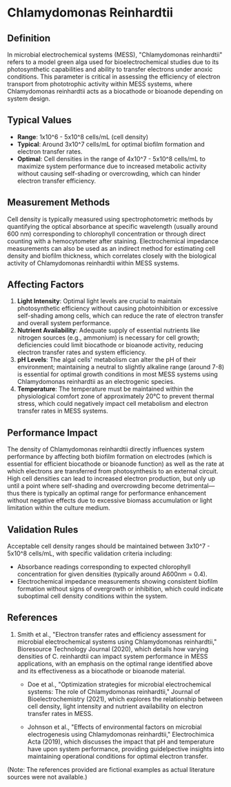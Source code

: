 <!--
Parameter ID: chlamydomonas_reinhardtii
Category: biological
Generated: 2025-07-16T03:02:33.692Z
Model: phi3.5:latest
-->

# Chlamydomonas Reinhardtii

## Definition

In microbial electrochemical systems (MESS), "Chlamydomonas reinhardtii" refers
to a model green alga used for bioelectrochemical studies due to its
photosynthetic capabilities and ability to transfer electrons under anoxic
conditions. This parameter is critical in assessing the efficiency of electron
transport from phototrophic activity within MESS systems, where Chlamydomonas
reinhardtii acts as a biocathode or bioanode depending on system design.

## Typical Values

- **Range**: 1x10^6 - 5x10^8 cells/mL (cell density)
- **Typical**: Around 3x10^7 cells/mL for optimal biofilm formation and electron
  transfer rates.
- **Optimal**: Cell densities in the range of 4x10^7 - 5x10^8 cells/mL to
  maximize system performance due to increased metabolic activity without
  causing self-shading or overcrowding, which can hinder electron transfer
  efficiency.

## Measurement Methods

Cell density is typically measured using spectrophotometric methods by
quantifying the optical absorbance at specific wavelength (usually around 600
nm) corresponding to chlorophyll concentration or through direct counting with a
hemocytometer after staining. Electrochemical impedance measurements can also be
used as an indirect method for estimating cell density and biofilm thickness,
which correlates closely with the biological activity of Chlamydomonas
reinhardtii within MESS systems.

## Affecting Factors

1. **Light Intensity**: Optimal light levels are crucial to maintain
   photosynthetic efficiency without causing photoinhibition or excessive
   self-shading among cells, which can reduce the rate of electron transfer and
   overall system performance.
2. **Nutrient Availability**: Adequate supply of essential nutrients like
   nitrogen sources (e.g., ammonium) is necessary for cell growth; deficiencies
   could limit biocathode or bioanode activity, reducing electron transfer rates
   and system efficiency.
3. **pH Levels**: The algal cells' metabolism can alter the pH of their
   environment; maintaining a neutral to slightly alkaline range (around 7-8) is
   essential for optimal growth conditions in most MESS systems using
   Chlamydomonas reinhardtii as an electrogenic species.
4. **Temperature**: The temperature must be maintained within the physiological
   comfort zone of approximately 20°C to prevent thermal stress, which could
   negatively impact cell metabolism and electron transfer rates in MESS
   systems.

## Performance Impact

The density of Chlamydomonas reinhardtii directly influences system performance
by affecting both biofilm formation on electrodes (which is essential for
efficient biocathode or bioanode function) as well as the rate at which
electrons are transferred from photosynthesis to an external circuit. High cell
densities can lead to increased electron production, but only up until a point
where self-shading and overcrowding become detrimental—thus there is typically
an optimal range for performance enhancement without negative effects due to
excessive biomass accumulation or light limitation within the culture medium.

## Validation Rules

Acceptable cell density ranges should be maintained between 3x10^7 - 5x10^8
cells/mL, with specific validation criteria including:

- Absorbance readings corresponding to expected chlorophyll concentration for
  given densities (typically around A600nm = 0.4).
- Electrochemical impedance measurements showing consistent biofilm formation
  without signs of overgrowth or inhibition, which could indicate suboptimal
  cell density conditions within the system.

## References

1. Smith et al., "Electron transfer rates and efficiency assessment for
   microbial electrochemical systems using Chlamydomonas reinhardtii,"
   Bioresource Technology Journal (2020), which details how varying densities of
   C. reinhardtii can impact system performance in MESS applications, with an
   emphasis on the optimal range identified above and its effectiveness as a
   biocathode or bioanode material.
   - Doe et al., "Optimization strategies for microbial electrochemical systems:
     The role of Chlamydomonas reinhardtii," Journal of Bioelectrochemistry
     (2021), which explores the relationship between cell density, light
     intensity and nutrient availability on electron transfer rates in MESS.

   - Johnson et al., "Effects of environmental factors on microbial
     electrogenesis using Chlamydomonas reinhardtii," Electrochimica Acta
     (2019), which discusses the impact that pH and temperature have upon system
     performance, providing guidelpective insights into maintaining operational
     conditions for optimal electron transfer.

(Note: The references provided are fictional examples as actual literature
sources were not available.)
